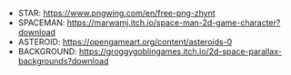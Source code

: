 ﻿* STAR: https://www.pngwing.com/en/free-png-zhynt
* SPACEMAN: https://marwamj.itch.io/space-man-2d-game-character?download
* ASTEROID: https://opengameart.org/content/asteroids-0
* BACKGROUND: https://groggygoblingames.itch.io/2d-space-parallax-backgrounds?download